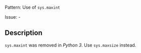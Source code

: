 Pattern: Use of `sys.maxint`

Issue: -

## Description

`sys.maxint` was removed in _Python 3_. Use `sys.maxsize` instead.
